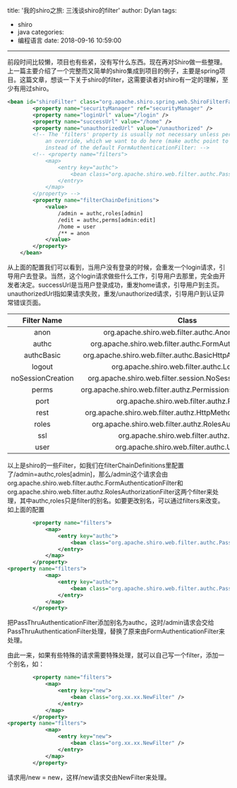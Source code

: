 title: '我的shiro之旅: 三浅谈shiro的filter'
author: Dylan
tags:
  - shiro
  - java
categories:
  - 编程语言
date: 2018-09-16 10:59:00
---
前段时间比较懒，项目也有些紧，没有写什么东西。现在再对Shiro做一些整理。上一篇主要介绍了一个完整而又简单的shiro集成到项目的例子，主要是spring项目。这篇文章，想谈一下关于shiro的filter，这需要读者对shiro有一定的理解，至少有用过shiro。

```xml
<bean id="shiroFilter" class="org.apache.shiro.spring.web.ShiroFilterFactoryBean">
		<property name="securityManager" ref="securityManager" />
		<property name="loginUrl" value="/login" />
		<property name="successUrl" value="/home" />
		<property name="unauthorizedUrl" value="/unauthorized" />
		<!-- The 'filters' property is usually not necessary unless performing 
			an override, which we want to do here (make authc point to a PassthruAuthenticationFilter 
			instead of the default FormAuthenticationFilter: -->
		<!-- <property name="filters">
			<map>
				<entry key="authc">
					<bean class="org.apache.shiro.web.filter.authc.PassThruAuthenticationFilter" />
				</entry>
			</map>
		</property> -->
		<property name="filterChainDefinitions">
			<value>
				/admin = authc,roles[admin]
				/edit = authc,perms[admin:edit]
				/home = user
				/** = anon
			</value>
		</property>
	</bean>
```
从上面的配置我们可以看到，当用户没有登录的时候，会重发一个login请求，引导用户去登录。当然，这个login请求做些什么工作，引导用户去那里，完全由开发者决定。successUrl是当用户登录成功，重发home请求，引导用户到主页。unauthorizedUrl指如果请求失败，重发/unauthorized请求，引导用户到认证异常错误页面。

|Filter Name|Class|
|:---------:|:---:|
|anon|org.apache.shiro.web.filter.authc.AnonymousFilter|
|authc|org.apache.shiro.web.filter.authc.FormAuthenticationFilter|
|authcBasic|org.apache.shiro.web.filter.authc.BasicHttpAuthenticationFilter|
|logout|org.apache.shiro.web.filter.authc.LogoutFilter|
|noSessionCreation|org.apache.shiro.web.filter.session.NoSessionCreationFilter|
|perms|org.apache.shiro.web.filter.authz.PermissionsAuthorizationFilter|
|port|org.apache.shiro.web.filter.authz.PortFilter|
|rest|org.apache.shiro.web.filter.authz.HttpMethodPermissionFilter|
|roles|org.apache.shiro.web.filter.authz.RolesAuthorizationFilter|
|ssl|org.apache.shiro.web.filter.authz.SslFilter|
|user|org.apache.shiro.web.filter.authc.UserFilter|

以上是shiro的一些Filter，如我们在filterChainDefinitions里配置了/admin=authc,roles[admin]，那么/admin这个请求会由org.apache.shiro.web.filter.authc.FormAuthenticationFilter和org.apache.shiro.web.filter.authz.RolesAuthorizationFilter这两个filter来处理，其中authc,roles只是filter的别名。如要更改别名，可以通过filters来改变。如上面的配置

```xml
		<property name="filters">
			<map>
				<entry key="authc">
					<bean class="org.apache.shiro.web.filter.authc.PassThruAuthenticationFilter" />
				</entry>
			</map>
		</property>
<property name="filters">
			<map>
				<entry key="authc">
					<bean class="org.apache.shiro.web.filter.authc.PassThruAuthenticationFilter" />
				</entry>
			</map>
		</property>
```
把PassThruAuthenticationFilter添加别名为authc，这时/admin请求会交给PassThruAuthenticationFilter处理，替换了原来由FormAuthenticationFilter来处理。

由此一来，如果有些特殊的请求需要特殊处理，就可以自己写一个filter，添加一个别名，如：

```xml
		<property name="filters">
			<map>
				<entry key="new">
					<bean class="org.xx.xx.NewFilter" />
				</entry>
			</map>
		</property>
<property name="filters">
			<map>
				<entry key="new">
					<bean class="org.xx.xx.NewFilter" />
				</entry>
			</map>
		</property>
```
请求用/new = new，这样/new请求交由NewFilter来处理。